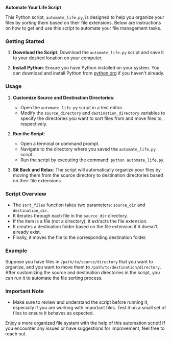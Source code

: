 **Automate Your Life Script**

This Python script, `automate_life.py`, is designed to help you organize your files by sorting them based on their file extensions. Below are instructions on how to get and use this script to automate your file management tasks.

### Getting Started
1. **Download the Script**: Download the `automate_life.py` script and save it to your desired location on your computer.

2. **Install Python**: Ensure you have Python installed on your system. You can download and install Python from [python.org](https://www.python.org/downloads/) if you haven't already.

### Usage
1. **Customize Source and Destination Directories**:
   - Open the `automate_life.py` script in a text editor.
   - Modify the `source_directory` and `destination_directory` variables to specify the directories you want to sort files from and move files to, respectively.

2. **Run the Script**:
   - Open a terminal or command prompt.
   - Navigate to the directory where you saved the `automate_life.py` script.
   - Run the script by executing the command: `python automate_life.py`.

3. **Sit Back and Relax**: The script will automatically organize your files by moving them from the source directory to destination directories based on their file extensions.

### Script Overview
- The `sort_files` function takes two parameters: `source_dir` and `destination_dir`.
- It iterates through each file in the `source_dir` directory.
- If the item is a file (not a directory), it extracts the file extension.
- It creates a destination folder based on the file extension if it doesn't already exist.
- Finally, it moves the file to the corresponding destination folder.

### Example
Suppose you have files in `/path/to/source/directory` that you want to organize, and you want to move them to `/path/to/destination/directory`. After customizing the source and destination directories in the script, you can run it to automate the file sorting process.

### Important Note
- Make sure to review and understand the script before running it, especially if you are working with important files. Test it on a small set of files to ensure it behaves as expected.

Enjoy a more organized file system with the help of this automation script! If you encounter any issues or have suggestions for improvement, feel free to reach out.
